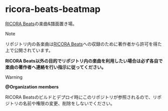 # ricora-beats-beatmap

[RICORA Beats](https://github.com/RICORA/ricora-beats)の楽曲&譜面置き場。

> [!NOTE]
> リポジトリ内の各楽曲は[RICORA Beats](https://github.com/RICORA/ricora-beats)への収録のために著作者から許可を得た上で公開されています。
>
> **RICORA Beats以外の目的でリポジトリ内の楽曲を利用したい場合は必ず各自で楽曲の著作者へ連絡を行い指示に従ってください。**

> [!WARNING]
> **@Organization members**
>
> RICORA Beatsのビルドとデプロイ時にこのリポジトリが参照されるので、リポジトリの名前や権限の変更、削除をしないでください。
